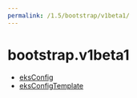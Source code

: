 ```yaml
---
permalink: /1.5/bootstrap/v1beta1/
---
```


# bootstrap.v1beta1



* [eksConfig](eksConfig.md)
* [eksConfigTemplate](eksConfigTemplate.md)